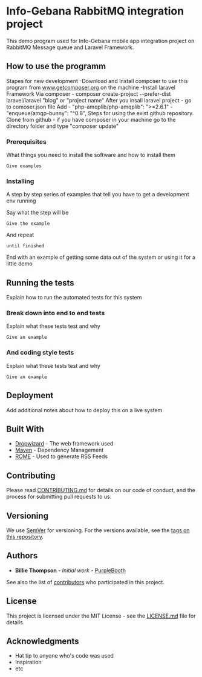 # Info-Gebana RabbitMQ integration project 

This demo program used for Info-Gebana mobile app integration project  on RabbitMQ Message queue and Laravel Framework. 
## How to use the programm

Stapes for new development 
-Download and Install composer to use this program from www.getcomposer.org on the machine 
-Install laravel Framework 
    Via composer 
    - composer create-project --prefer-dist laravel/laravel "blog" or "project name"
  After you insall laravel project 
    - go to comoser.json file
        Add 
            -         "php-amqplib/php-amqplib": ">=2.6.1"
            -         "enqueue/amqp-bunny": "^0.8",
Steps for using the exist github repository.
    Clone from github 
        - if you have composer in your machine 
            go to the directory folder and type "composer update"

### Prerequisites

What things you need to install the software and how to install them

```
Give examples
```

### Installing

A step by step series of examples that tell you have to get a development env running

Say what the step will be

```
Give the example
```

And repeat

```
until finished
```

End with an example of getting some data out of the system or using it for a little demo

## Running the tests

Explain how to run the automated tests for this system

### Break down into end to end tests

Explain what these tests test and why

```
Give an example
```

### And coding style tests

Explain what these tests test and why

```
Give an example
```

## Deployment

Add additional notes about how to deploy this on a live system

## Built With

* [Dropwizard](http://www.dropwizard.io/1.0.2/docs/) - The web framework used
* [Maven](https://maven.apache.org/) - Dependency Management
* [ROME](https://rometools.github.io/rome/) - Used to generate RSS Feeds

## Contributing

Please read [CONTRIBUTING.md](https://gist.github.com/PurpleBooth/b24679402957c63ec426) for details on our code of conduct, and the process for submitting pull requests to us.

## Versioning

We use [SemVer](http://semver.org/) for versioning. For the versions available, see the [tags on this repository](https://github.com/your/project/tags). 

## Authors

* **Billie Thompson** - *Initial work* - [PurpleBooth](https://github.com/PurpleBooth)

See also the list of [contributors](https://github.com/your/project/contributors) who participated in this project.

## License

This project is licensed under the MIT License - see the [LICENSE.md](LICENSE.md) file for details

## Acknowledgments

* Hat tip to anyone who's code was used
* Inspiration
* etc

